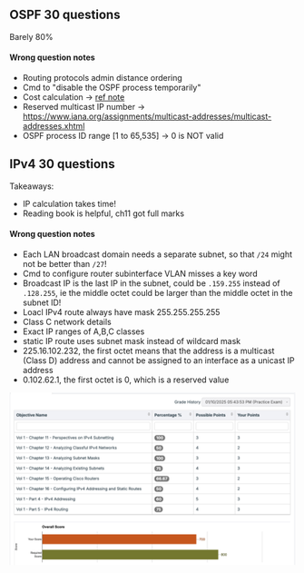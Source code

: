 ## OSPF 30 questions
Barely 80%

#### Wrong question notes
- Routing protocols admin distance ordering
- Cmd to "disable the OSPF process temporarily"
- Cost calculation -> [ref note](../../../note/Cross-LAN/OSPFv2/COST_CALCULATION.md)
- Reserved multicast IP number -> https://www.iana.org/assignments/multicast-addresses/multicast-addresses.xhtml
- OSPF process ID range [1 to 65,535] -> 0 is NOT valid

## IPv4 30 questions
Takeaways:
- IP calculation takes time!
- Reading book is helpful, ch11 got full marks

#### Wrong question notes
- Each LAN broadcast domain needs a separate subnet, so that `/24` might not be better than `/27`!
- Cmd to configure router subinterface VLAN misses a key word
- Broadcast IP is the last IP in the subnet, could be `.159.255` instead of `.128.255`, ie the middle octet could be larger than the middle octet in the subnet ID!
- Loacl IPv4 route always have mask 255.255.255.255
- Class C network details
- Exact IP ranges of A,B,C classes
- static IP route uses subnet mask instead of wildcard mask
- 225.16.102.232, the first octet means that the address is a multicast (Class D) address and cannot be assigned to an interface as a unicast IP address
- 0.102.62.1, the first octet is 0, which is a reserved value

![alt text](./IPv4-30questions.png)

